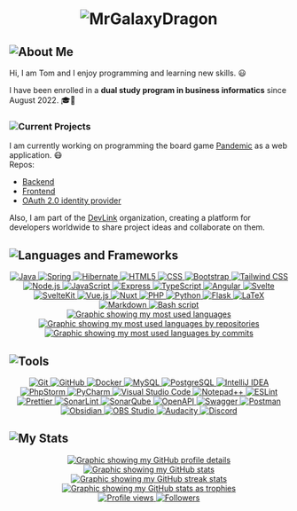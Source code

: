 <h1 id="mrgalaxydragon" align="center">
    <picture>
        <img 
            src="https://capsule-render.vercel.app/api?type=waving&color=000000&fontColor=B90606&height=300&section=header&text=MrGalaxyDragon&fontSize=90&animation=fadeIn"
            alt="MrGalaxyDragon" />
    </picture>
</h1>

<h2 id="about-me">
    <picture>
        <img 
            src="https://readme-typing-svg.demolab.com?font=Helvetica&duration=5000&pause=15000&weight=700&size=28&color=B90606&width=150&height=40&lines=About+Me" 
            alt="About Me" />
    </picture>
</h2>

Hi, I am Tom and I enjoy programming and learning new skills. :smiley:

I have been enrolled in a **dual study program in business informatics** since August 2022. 🎓🏢

<h3 id="current-projects">
    <picture>
        <img 
            src="https://readme-typing-svg.demolab.com?font=Helvetica&duration=5000&pause=15000&weight=700&size=24&color=B90606&width=200&height=35&lines=Current+Projects" 
            alt="Current Projects" />
    </picture>
</h3>

I am currently working on programming the board game <a href="https://en.wikipedia.org/wiki/Pandemic_(board_game)" target="_blank" rel="noreferrer nofollow">Pandemic</a> as a web application. :mask:
<br>
Repos:
- <a href="https://github.com/MrGalaxyDragon/pandemic-game-backend-java" target="_blank" rel="noreferrer nofollow">Backend</a>
- <a href="https://github.com/MrGalaxyDragon/pandemic-game-frontend-svelte" target="_blank" rel="noreferrer nofollow">Frontend</a>
- <a href="https://github.com/MrGalaxyDragon/pandemic-game-oauth2-keycloak" target="_blank" rel="noreferrer nofollow">OAuth 2.0 identity provider</a>

Also, I am part of the <a href="https://github.com/DevLink-dev" target="_blank" rel="noreferrer nofollow">DevLink</a> organization, creating a platform for developers worldwide to share project ideas and collaborate on them.

<h2 id="languages-and-frameworks">
    <picture>
        <img 
            src="https://readme-typing-svg.demolab.com?font=Helvetica&duration=5000&pause=15000&weight=700&size=28&color=B90606&width=400&height=40&lines=Languages+and+Frameworks"
            alt="Languages and Frameworks" />
    </picture>
</h2>

<div align="center">
    <a href="https://www.java.com/" target="_blank" rel="noreferrer nofollow">
        <picture>
            <img 
                src="https://img.shields.io/badge/java-%23ED8B00.svg?style=for-the-badge&logo=openjdk&logoColor=white"
                alt="Java" />
        </picture>
    </a>
    <a href="https://spring.io/" target="_blank" rel="noreferrer nofollow">
        <picture>
            <img 
                src="https://img.shields.io/badge/spring-%236DB33F.svg?style=for-the-badge&logo=spring&logoColor=white"
                alt="Spring" />
        </picture>
    </a>
    <a href="https://hibernate.org/" target="_blank" rel="noreferrer nofollow">
        <picture>
            <img 
                src="https://img.shields.io/badge/Hibernate-59666C?style=for-the-badge&logo=Hibernate&logoColor=white"
                alt="Hibernate" />
        </picture>
    </a>
    <a href="https://en.wikipedia.org/wiki/HTML5" target="_blank" rel="noreferrer nofollow">
        <picture>
            <img 
                src="https://img.shields.io/badge/html5-%23E34F26.svg?style=for-the-badge&logo=html5&logoColor=white"
                alt="HTML5" />
        </picture>
    </a>
    <a href="https://www.w3.org/TR/css/" target="_blank" rel="noreferrer nofollow">
        <picture>
            <img 
                src="https://img.shields.io/badge/css-%231572B6.svg?style=for-the-badge&logo=css&logoColor=white"
                alt="CSS" />
        </picture>
    </a>
    <a href="https://getbootstrap.com/" target="_blank" rel="noreferrer nofollow">
        <picture>
            <img 
                src="https://img.shields.io/badge/bootstrap-%238511FA.svg?style=for-the-badge&logo=bootstrap&logoColor=white"
                alt="Bootstrap" />
        </picture>
    </a>
    <a href="https://tailwindcss.com/" target="_blank" rel="noreferrer nofollow">
        <picture>
            <img 
                src="https://img.shields.io/badge/tailwindcss-%2338B2AC.svg?style=for-the-badge&logo=tailwind-css&logoColor=white"
                alt="Tailwind CSS" />
        </picture>
    </a>
    <a href="https://nodejs.org/" target="_blank" rel="noreferrer nofollow">
        <picture>
            <img 
                src="https://img.shields.io/badge/node.js-6DA55F?style=for-the-badge&logo=node.js&logoColor=white"
                alt="Node.js" />
        </picture>
    </a>
    <a href="https://www.javascript.com/" target="_blank" rel="noreferrer nofollow">
        <picture>
            <img 
                src="https://img.shields.io/badge/javascript-%23323330.svg?style=for-the-badge&logo=javascript&logoColor=%23F7DF1E"
                alt="JavaScript" />
        </picture>
    </a>
    <a href="https://expressjs.com/" target="_blank" rel="noreferrer nofollow">
        <picture>
            <img 
                src="https://img.shields.io/badge/express.js-%23404d59.svg?style=for-the-badge&logo=express&logoColor=%2361DAFB"
                alt="Express" />
        </picture>
    </a>
    <a href="https://www.typescriptlang.org/" target="_blank" rel="noreferrer nofollow">
        <picture>
            <img 
                src="https://img.shields.io/badge/typescript-%23007ACC.svg?style=for-the-badge&logo=typescript&logoColor=white"
                alt="TypeScript" />
        </picture>
    </a>
    <a href="https://angular.dev/" target="_blank" rel="noreferrer nofollow">
        <picture>
            <img 
                src="https://img.shields.io/badge/angular-%23DD0031.svg?style=for-the-badge&logo=angular&logoColor=white"
                alt="Angular" />
        </picture>
    </a>
    <a href="https://svelte.dev/" target="_blank" rel="noreferrer nofollow">
        <picture>
            <img 
                src="https://img.shields.io/badge/svelte-%23f1413d.svg?style=for-the-badge&logo=svelte&logoColor=white"
                alt="Svelte" />
        </picture>
    </a>
    <a href="https://svelte.dev/docs/kit/introduction" target="_blank" rel="noreferrer nofollow">
        <picture>
            <img 
                src="https://img.shields.io/badge/sveltekit-%23f1413d.svg?style=for-the-badge&logo=svelte&logoColor=white"
                alt="SvelteKit" />
        </picture>
    </a>
    <a href="https://vuejs.org/" target="_blank" rel="noreferrer nofollow">
        <picture>
            <img 
                src="https://img.shields.io/badge/vue.js-%2335495e.svg?style=for-the-badge&logo=vuedotjs&logoColor=%234FC08D"
                alt="Vue.js" />
        </picture>
    </a>
    <a href="https://nuxt.com/" target="_blank" rel="noreferrer nofollow">
        <picture>
            <img 
                src="https://img.shields.io/badge/Nuxt-002E3B?style=for-the-badge&logo=nuxt&logoColor=#00DC82"
                alt="Nuxt" />
        </picture>
    </a>
    <a href="https://www.php.net/" target="_blank" rel="noreferrer nofollow">
        <picture>
            <img 
                src="https://img.shields.io/badge/php-%23777BB4.svg?style=for-the-badge&logo=php&logoColor=white"
                alt="PHP" />
        </picture>
    </a>
    <a href="https://www.python.org/" target="_blank" rel="noreferrer nofollow">
        <picture>
            <img 
                src="https://img.shields.io/badge/python-3670A0?style=for-the-badge&logo=python&logoColor=ffdd54"
                alt="Python" />
        </picture>
    </a>
    <a href="https://flask.palletsprojects.com/en/stable/" target="_blank" rel="noreferrer nofollow">
        <picture>
            <img 
                src="https://img.shields.io/badge/flask-%23000.svg?style=for-the-badge&logo=flask&logoColor=white"
                alt="Flask" />
        </picture>
    </a>
    <a href="https://www.latex-project.org/" target="_blank" rel="noreferrer nofollow">
        <picture>
            <img 
                src="https://img.shields.io/badge/latex-%23008080.svg?style=for-the-badge&logo=latex&logoColor=white"
                alt="LaTeX" />
        </picture>
    </a>
    <a href="https://www.markdownguide.org/" target="_blank" rel="noreferrer nofollow">
        <picture>
            <img 
                src="https://img.shields.io/badge/markdown-%23000000.svg?style=for-the-badge&logo=markdown&logoColor=white"
                alt="Markdown" />
        </picture>
    </a>
    <a href="https://www.gnu.org/software/bash/" target="_blank" rel="noreferrer nofollow">
        <picture>
            <img 
                src="https://img.shields.io/badge/bash_script-%23121011.svg?style=for-the-badge&logo=gnu-bash&logoColor=white"
                alt="Bash script" />
        </picture>
    </a>
</div>

<div align="center">
    <a href="https://github.com/MrGalaxyDragon" target="_blank" rel="noreferrer nofollow">
        <picture>
            <img 
                src="https://github-readme-stats.vercel.app/api/top-langs/?username=MrGalaxyDragon&theme=transparent&show_icons=true&hide_border=true&layout=compact&langs_count=10"
                alt="Graphic showing my most used languages" />
        </picture>
    </a>
</div>

<div align="center">
    <a href="https://github.com/MrGalaxyDragon" target="_blank" rel="noreferrer nofollow">
        <picture>
            <img 
                src="http://github-profile-summary-cards.vercel.app/api/cards/repos-per-language?username=MrGalaxyDragon&theme=transparent"
                alt="Graphic showing my most used languages by repositories" />
        </picture>
    </a>
    <a href="https://github.com/MrGalaxyDragon" target="_blank" rel="noreferrer nofollow">
        <picture>
            <img 
                src="http://github-profile-summary-cards.vercel.app/api/cards/most-commit-language?username=MrGalaxyDragon&theme=transparent"
                alt="Graphic showing my most used languages by commits" />
        </picture>
    </a>
</div>

<h2 id="tools">
    <picture>
        <img 
            src="https://readme-typing-svg.demolab.com?font=Helvetica&duration=5000&pause=15000&weight=700&size=28&color=B90606&width=100&height=40&lines=Tools"
            alt="Tools" />
    </picture>
</h2>

<div align="center">
    <a href="https://git-scm.com/" target="_blank" rel="noreferrer nofollow">
        <picture>
            <img 
                src="https://img.shields.io/badge/git-%23F05033.svg?style=for-the-badge&logo=git&logoColor=white"
                alt="Git" />
        </picture>
    </a>
    <a href="https://github.com/MrGalaxyDragon" target="_blank" rel="noreferrer nofollow">
        <picture>
            <img 
                src="https://img.shields.io/badge/github-%23121011.svg?style=for-the-badge&logo=github&logoColor=white"
                alt="GitHub" />
        </picture>
    </a>
    <a href="https://www.docker.com/" target="_blank" rel="noreferrer nofollow">
        <picture>
            <img 
                src="https://img.shields.io/badge/docker-%230db7ed.svg?style=for-the-badge&logo=docker&logoColor=white"
                alt="Docker" />
        </picture>
    </a>
    <a href="https://www.mysql.com/" target="_blank" rel="noreferrer nofollow">
        <picture>
            <img 
                src="https://img.shields.io/badge/mysql-4479A1.svg?style=for-the-badge&logo=mysql&logoColor=white"
                alt="MySQL" />
        </picture>
    </a>
    <a href="https://www.postgresql.org/" target="_blank" rel="noreferrer nofollow">
        <picture>
            <img 
                src="https://img.shields.io/badge/postgres-%23316192.svg?style=for-the-badge&logo=postgresql&logoColor=white"
                alt="PostgreSQL" />
        </picture>
    </a>
    <a href="https://www.jetbrains.com/idea/" target="_blank" rel="noreferrer nofollow">
        <picture>
            <img 
                src="https://img.shields.io/badge/IntelliJ%20IDEA-000000.svg?style=for-the-badge&logo=intellij-idea&logoColor=white"
                alt="IntelliJ IDEA" />
        </picture>
    </a>
    <a href="https://www.jetbrains.com/phpstorm/" target="_blank" rel="noreferrer nofollow">
        <picture>
            <img 
                src="https://img.shields.io/badge/phpstorm-143?style=for-the-badge&logo=phpstorm&logoColor=black&color=black&labelColor=darkorchid"
                alt="PhpStorm" />
        </picture>
    </a>
    <a href="https://www.jetbrains.com/pycharm/" target="_blank" rel="noreferrer nofollow">
        <picture>
            <img 
                src="https://img.shields.io/badge/pycharm-143?style=for-the-badge&logo=pycharm&logoColor=black&color=black&labelColor=green"
                alt="PyCharm" />
        </picture>
    </a>
    <a href="https://code.visualstudio.com/" target="_blank" rel="noreferrer nofollow">
        <picture>
            <img 
                src="https://img.shields.io/badge/Visual%20Studio%20Code-0078d7.svg?style=for-the-badge&logo=visual-studio-code&logoColor=white"
                alt="Visual Studio Code" />
        </picture>
    </a>
    <a href="https://notepad-plus-plus.org/" target="_blank" rel="noreferrer nofollow">
        <picture>
            <img 
                src="https://img.shields.io/badge/Notepad++-90E59A.svg?style=for-the-badge&logo=notepad%2b%2b&logoColor=black"
                alt="Notepad++" />
        </picture>
    </a>
    <a href="https://eslint.org/" target="_blank" rel="noreferrer nofollow">
        <picture>
            <img 
                src="https://img.shields.io/badge/ESLint-4B3263?style=for-the-badge&logo=eslint&logoColor=white"
                alt="ESLint" />
        </picture>
    </a>
    <a href="https://prettier.io/" target="_blank" rel="noreferrer nofollow">
        <picture>
            <img 
                src="https://img.shields.io/badge/prettier-%23F7B93E.svg?style=for-the-badge&logo=prettier&logoColor=black"
                alt="Prettier" />
        </picture>
    </a>
    <a href="https://www.sonarsource.com/" target="_blank" rel="noreferrer nofollow">
        <picture>
            <img 
                src="https://img.shields.io/badge/SonarLint-CB2029?style=for-the-badge&logo=SONARLINT&logoColor=white"
                alt="SonarLint" />
        </picture>
    </a>
    <a href="https://www.sonarsource.com/" target="_blank" rel="noreferrer nofollow">
        <picture>
            <img 
                src="https://img.shields.io/badge/SonarQube-black?style=for-the-badge&logo=sonarqube&logoColor=4E9BCD"
                alt="SonarQube" />
        </picture>
    </a>
    <a href="https://www.openapis.org/" target="_blank" rel="noreferrer nofollow">
        <picture>
            <img 
                src="https://img.shields.io/badge/openapi%20initiative-%23000000.svg?style=for-the-badge&logo=openapiinitiative&logoColor=white"
                alt="OpenAPI" />
        </picture>
    </a>
    <a href="https://swagger.io/" target="_blank" rel="noreferrer nofollow">
        <picture>
            <img 
                src="https://img.shields.io/badge/-Swagger-%23Clojure?style=for-the-badge&logo=swagger&logoColor=white"
                alt="Swagger" />
        </picture>
    </a>
    <a href="https://www.postman.com/" target="_blank" rel="noreferrer nofollow">
        <picture>
            <img 
                src="https://img.shields.io/badge/Postman-FF6C37?style=for-the-badge&logo=postman&logoColor=white"
                alt="Postman" />
        </picture>
    </a>
    <a href="https://obsidian.md/" target="_blank" rel="noreferrer nofollow">
        <picture>
            <img 
                src="https://img.shields.io/badge/Obsidian-%23483699.svg?style=for-the-badge&logo=obsidian&logoColor=white"
                alt="Obsidian" />
        </picture>
    </a>
    <a href="https://obsproject.com/" target="_blank" rel="noreferrer nofollow">
        <picture>
            <img 
                src="https://img.shields.io/badge/obs%20studio-%23121011.svg?style=for-the-badge&logo=obsstudio&logoColor=white"
                alt="OBS Studio" />
        </picture>
    </a>
    <a href="https://www.audacityteam.org/" target="_blank" rel="noreferrer nofollow">
        <picture>
            <img 
                src="https://img.shields.io/badge/Audacity-0000CC?style=for-the-badge&logo=audacity&logoColor=white"
                alt="Audacity" />
        </picture>
    </a>
    <a href="https://discord.com/" target="_blank" rel="noreferrer nofollow">
        <picture>
            <img 
                src="https://img.shields.io/badge/Discord-%235865F2.svg?style=for-the-badge&logo=discord&logoColor=white"
                alt="Discord" />
        </picture>
    </a>
</div>

<h2 id="my-stats">
    <picture>
        <img 
            src="https://readme-typing-svg.demolab.com?font=Helvetica&duration=5000&pause=15000&weight=700&size=28&color=B90606&width=120&height=40&lines=My+Stats" 
            alt="My Stats" />
    </picture>
</h2>

<div align="center">
    <a href="https://github.com/MrGalaxyDragon" target="_blank" rel="noreferrer nofollow">
        <picture>
            <img 
                src="http://github-profile-summary-cards.vercel.app/api/cards/profile-details?username=MrGalaxyDragon&theme=transparent" 
                alt="Graphic showing my GitHub profile details" />
        </picture>
    </a>
</div>

<div align="center">
    <a href="https://github.com/MrGalaxyDragon" target="_blank" rel="noreferrer nofollow">
        <picture>
            <img 
                src="https://github-readme-stats.vercel.app/api?username=MrGalaxyDragon&theme=transparent&show_icons=true&hide_border=true&count_private=true&hide_title=true" 
                alt="Graphic showing my GitHub stats" />
        </picture>
    </a>
    <a href="https://github.com/MrGalaxyDragon" target="_blank" rel="noreferrer nofollow">
        <picture>
            <img 
                src="https://github-readme-streak-stats.herokuapp.com/?user=MrGalaxyDragon&theme=transparent&hide_border=true" 
                alt="Graphic showing my GitHub streak stats" />
        </picture>
    </a>
</div>

<div align="center">
    <a href="https://github.com/MrGalaxyDragon" target="_blank" rel="noreferrer nofollow">
        <picture>
            <img 
                src="https://github-profile-trophy.vercel.app/?username=MrGalaxyDragon&theme=transparent&row=2&column=4&margin-w=15&margin-h=15&no-bg=true&no-frame=true" 
                alt="Graphic showing my GitHub stats as trophies" />
        </picture>
    </a>
</div>

<div align="center">
    <a href="https://github.com/MrGalaxyDragon" target="_blank" rel="noreferrer nofollow">
        <picture>
            <img 
                src="https://komarev.com/ghpvc/?username=MrGalaxyDragon&style=for-the-badge"
                alt="Profile views" />
        </picture>
    </a>
    <a href="https://github.com/MrGalaxyDragon?tab=followers" target="_blank" rel="noreferrer nofollow">
        <picture>
            <img 
                src="https://img.shields.io/github/followers/MrGalaxyDragon?style=for-the-badge&label=Followers"
                alt="Followers" />
        </picture>
    </a>
</div>